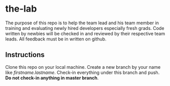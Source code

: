the-lab
=======

The purpose of this repo is to help the team lead and his team member in training and evaluating newly hired developers especially fresh grads. Code written by newbies will be checked in and reviewed by their respective team leads. All feedback must be in written on github.

## Instructions

Clone this repo on your local machine. Create a new branch by your name like *firstname.lastname*. Check-in everything under this branch and push. **Do not check-in anything in master branch**.
